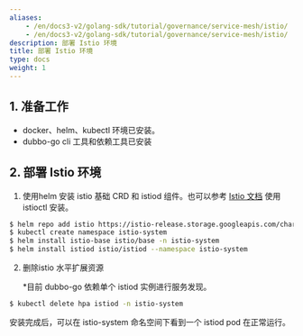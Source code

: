 ```yaml
---
aliases:
    - /en/docs3-v2/golang-sdk/tutorial/governance/service-mesh/istio/
    - /en/docs3-v2/golang-sdk/tutorial/governance/service-mesh/istio/
description: 部署 Istio 环境
title: 部署 Istio 环境
type: docs
weight: 1
---
```







## 1. 准备工作

- docker、helm、kubectl 环境已安装。
- dubbo-go cli 工具和依赖工具已安装

## 2. 部署 Istio 环境

1. 使用helm 安装 istio 基础 CRD 和 istiod 组件。也可以参考 [Istio 文档](https://istio.io/) 使用 istioctl 安装。

```bash
$ helm repo add istio https://istio-release.storage.googleapis.com/charts
$ kubectl create namespace istio-system
$ helm install istio-base istio/base -n istio-system
$ helm install istiod istio/istiod --namespace istio-system
```

2. 删除istio 水平扩展资源

   *目前 dubbo-go 依赖单个 istiod 实例进行服务发现。

```bash
$ kubectl delete hpa istiod -n istio-system
```

安装完成后，可以在 istio-system 命名空间下看到一个 istiod pod 在正常运行。

